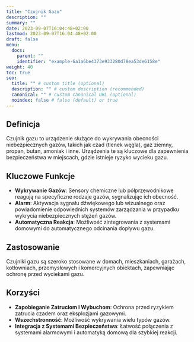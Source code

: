 ```yaml
---
title: "Czujnik Gazu"
description: ""
summary: ""
date: 2023-09-07T16:04:48+02:00
lastmod: 2023-09-07T16:04:48+02:00
draft: false
menu:
  docs:
    parent: ""
    identifier: "example-6a1a6be4373e933280d78ea53de6158e"
weight: 40
toc: true
seo:
  title: "" # custom title (optional)
  description: "" # custom description (recommended)
  canonical: "" # custom canonical URL (optional)
  noindex: false # false (default) or true
---
```


## Definicja

Czujnik gazu to urządzenie służące do wykrywania obecności niebezpiecznych gazów, takich jak czad (tlenek węgla), gaz ziemny, propan, butan, amoniak i inne. Urządzenia te są kluczowe dla zapewnienia bezpieczeństwa w miejscach, gdzie istnieje ryzyko wycieku gazu.

## Kluczowe Funkcje

- **Wykrywanie Gazów**: Sensory chemiczne lub półprzewodnikowe reagują na specyficzne rodzaje gazów, sygnalizując ich obecność.
- **Alarm**: Aktywacja sygnału dźwiękowego lub wizualnego oraz powiadomienie odpowiednich systemów zarządzania w przypadku wykrycia niebezpiecznych stężeń gazów.
- **Automatyczna Reakcja**: Możliwość zintegrowania z systemami domowymi do automatycznego odcinania dopływu gazu.

## Zastosowanie

Czujniki gazu są szeroko stosowane w domach, mieszkaniach, garażach, kotłowniach, przemysłowych i komercyjnych obiektach, zapewniając ochronę przed wyciekami gazu.

## Korzyści

- **Zapobieganie Zatruciom i Wybuchom**: Ochrona przed ryzykiem zatrucia czadem oraz eksplozjami gazowymi.
- **Wszechstronność**: Możliwość wykrywania wielu typów gazów.
- **Integracja z Systemami Bezpieczeństwa**: Łatwość połączenia z systemami alarmowymi i automatyką domową dla szybkiej reakcji.
